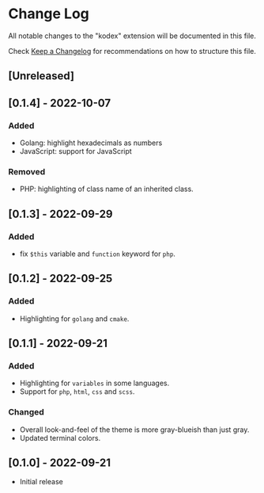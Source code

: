 # Change Log

All notable changes to the "kodex" extension will be documented in this file.

Check [Keep a Changelog](http://keepachangelog.com/) for recommendations on how to structure this file.

## [Unreleased]

## [0.1.4] - 2022-10-07
### Added
- Golang: highlight hexadecimals as numbers
- JavaScript: support for JavaScript

### Removed
- PHP: highlighting of class name of an inherited class.

## [0.1.3] - 2022-09-29
### Added
- fix `$this` variable and `function` keyword for `php`.

## [0.1.2] - 2022-09-25
### Added
- Highlighting for `golang` and `cmake`.

## [0.1.1] - 2022-09-21
### Added
- Highlighting for `variables` in some languages.
- Support for `php`, `html`, `css` and `scss`.

### Changed
- Overall look-and-feel of the theme is more gray-blueish than just gray.
- Updated terminal colors.

## [0.1.0] - 2022-09-21

- Initial release

